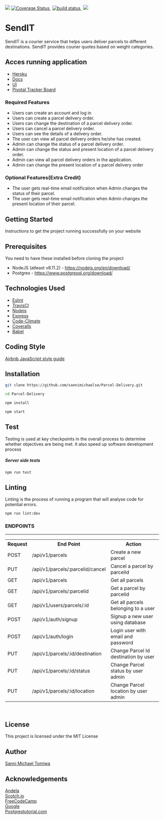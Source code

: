 <p>
   <a href="https://codeclimate.com/github/sannimichaelse/Parcel-Delivery/maintainability"><img src="https://api.codeclimate.com/v1/badges/9362c0aa748e9823507d/maintainability" /></a>
<a href='https://coveralls.io/github/sannimichaelse/Parcel-Delivery?branch=ch-161789196-host-app-heroku'><img src='https://coveralls.io/repos/github/sannimichaelse/Parcel-Delivery/badge.svg?branch=ch-161789196-host-app-heroku' alt='Coverage Status' />
</a>
     <a style="padding:5px" href="https://travis-ci.org/sannimichaelse/Parcel-Delivery">
        <img src="https://api.travis-ci.org/sannimichaelse/Parcel-Delivery.svg?branch=develop"
            alt="build status">
    </a>
   <a href="https://codeclimate.com/github/sannimichaelse/Parcel-Delivery/test_coverage"><img src="https://api.codeclimate.com/v1/badges/9362c0aa748e9823507d/test_coverage" /></a>
</p>

# SendIT

SendIT is a courier service that helps users deliver parcels to different destinations. SendIT provides courier quotes based on weight categories.

## Acces running application
* [Heroku](https://senditt.herokuapp.com/)<br>
* [Docs](https://senditt.herokuapp.com/docs)<br>
* [UI](https://sannimichaelse.github.io/Parcel-Delivery/UI/index.html)<br>
* [Pivotal Tracker Board](https://www.pivotaltracker.com/n/projects/2213242)

### Required Features
* Users can create an account and log in
* Users can create a parcel delivery order.
* Users can change the destination of a parcel delivery order.
* Users can cancel a parcel delivery order.
* Users can see the details of a delivery order.
* The user can view all parcel delivery orders he/she has created.
* Admin can change the status of a parcel delivery order.
* Admin can change the status and present location of a parcel delivery order.
* Admin can view all parcel delivery orders in the application.
* Admin can change the present location of a parcel delivery order

### Optional Features(Extra Credit)
* The user gets real-time email notification when Admin changes the status of their parcel.
* The user gets real-time email notification when Admin changes the present location of
their parcel.

## Getting Started
Instructions to get the project running successfully on your website

## Prerequisites
You need to have these installed before cloning the project
* NodeJS (atleast v8.11.2) - https://nodejs.org/en/download/
* Postgres - https://www.postgresql.org/download/


## Technologies Used
- [Eslint](https://eslint.org/)
- [TravisCI](https://travis-ci.org/)
- [Nodejs](https://nodejs.org/en/)
- [Express](https://expressjs.com/)
- [Code-Climate](https://codeclimate.com/)
- [Coveralls](https://coveralls.io/)
- [Babel](https://babeljs.io/)

## Coding Style
[Airbnb JavaScript style guide](https://github.com/airbnb/javascript)


## Installation

```bash
git clone https://github.com/sannimichaelse/Parcel-Delivery.git
```

```bash
cd Parcel-Delivery
```

```bash
npm install
```

```bash
npm start
```

## Test

Testing is used at key checkpoints in the overall process to determine whether objectives are being met. It also speed up software development process

##### Server side tests

```bash
npm run test
```

## Linting

Linting is the process of running a program that will analyse code for potential errors.

```bash
npm run lint:dev
```

<h3>ENDPOINTS</h3>
<hr>
<table>
  <tr>
      <th>Request</th>
      <th>End Point</th>
      <th>Action</th>
  </tr>
  <tr>
      <td>POST</td>
      <td>/api/v1/parcels</td>
      <td>Create a new parcel</td>
  </tr>
 <tr>
      <td>PUT</td>
      <td>/api/v1/parcels/:parcelid/cancel</td>
      <td>Cancel a parcel by parcelid</td>
  </tr>
  <tr>
      <td>GET</td>
      <td>/api/v1/parcels</td>
      <td>Get all parcels</td>
  </tr>
  <tr>
        <td>GET</td>
        <td>/api/v1/parcels/:parcelid</td>
        <td>Get a parcel by parcelid</td>
  </tr>
  <tr>
        <td>GET</td>
        <td>/api/v1/users/parcels/:id</td>
        <td>Get all parcels belonging to a user</td>
  </tr>
   <tr>
        <td>POST</td>
        <td>/api/v1/auth/signup</td>
        <td>Signup a new user using database </td>
  </tr>
   <tr>
        <td>POST</td>
        <td>/api/v1/auth/login</td>
        <td>Login user with email and password </td>
  </tr>
  <tr>
        <td>PUT</td>
        <td>/api/v1/parcels/:id/destination</td>
        <td>Change Parcel Id destination by user </td>
  </tr>
  <tr>
        <td>PUT</td>
        <td>/api/v1/parcels/:id/status</td>
        <td>Change Parcel status by user admin</td>
  </tr>
   <tr>
        <td>PUT</td>
        <td>/api/v1/parcels/:id/location</td>
        <td>Change Parcel location by user admin</td>
  </tr>
  

</table>
<br>

## License
This project is licensed under the MIT License 

## Author
[Sanni Michael Tomiwa](https://sannimichaelse.github.io)

## Acknowledgements
[Andela](https://andela.com)<br>
[Scotch.io](https://scotch.io)<br>
[FreeCodeCamp](https://medium.freecodecamp.com)<br>
[Google](https://google.com)<br>
[Postgrestutorial.com](http://www.postgresqltutorial.com/)
